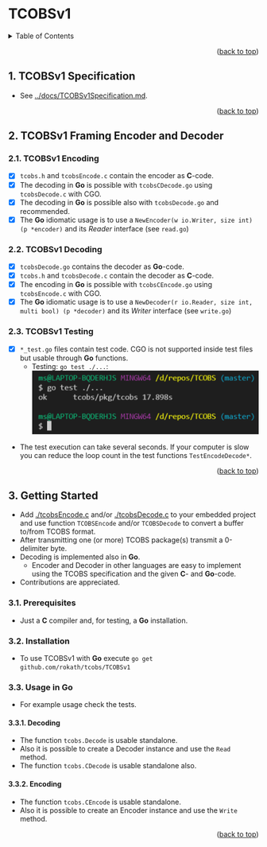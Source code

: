 # TCOBSv1

<!-- TABLE OF CONTENTS -->
<details>
  <summary>Table of Contents</summary>
  <ol>

<!-- vscode-markdown-toc -->
* 1. [TCOBSv1 Specification](#TCOBSv1Specification)
* 2. [TCOBSv1 Framing Encoder and Decoder](#TCOBSv1FramingEncoderandDecoder)
	* 2.1. [TCOBSv1 Encoding](#TCOBSv1Encoding)
	* 2.2. [TCOBSv1 Decoding](#TCOBSv1Decoding)
	* 2.3. [TCOBSv1 Testing](#TCOBSv1Testing)
* 3. [Getting Started](#GettingStarted)
	* 3.1. [Prerequisites](#Prerequisites)
	* 3.2. [Installation](#Installation)
	* 3.3. [Usage in Go](#UsageinGo)
		* 3.3.1. [Decoding](#Decoding)
		* 3.3.2. [Encoding](#Encoding)

<!-- vscode-markdown-toc-config
	numbering=true
	autoSave=true
	/vscode-markdown-toc-config -->
<!-- /vscode-markdown-toc --><div id="top"></div>

  </ol>
</details>

<p align="right">(<a href="#top">back to top</a>)</p>

##  1. <a name='TCOBSv1Specification'></a>TCOBSv1 Specification

* See [../docs/TCOBSv1Specification.md](../docs/TCOBSv1Specification.md).

<p align="right">(<a href="#top">back to top</a>)</p>

##  2. <a name='TCOBSv1FramingEncoderandDecoder'></a>TCOBSv1 Framing Encoder and Decoder

###  2.1. <a name='TCOBSv1Encoding'></a>TCOBSv1 Encoding

* [x] `tcobs.h` and `tcobsEncode.c` contain the encoder as **C**-code.
* [x] The decoding in **Go** is possible with `tcobsCDecode.go` using `tcobsDecode.c` with CGO.
* [x] The decoding in **Go** is possible also with `tcobsDecode.go` and recommended.
* [x] The **Go** idiomatic usage is to use a `NewEncoder(w io.Writer, size int) (p *encoder)` and its *Reader* interface (see `read.go`)

###  2.2. <a name='TCOBSv1Decoding'></a>TCOBSv1 Decoding

* [x] `tcobsDecode.go` contains the decoder as **Go**-code.
* [x] `tcobs.h` and `tcobsDecode.c` contain the decoder as **C**-code.
* [x] The encoding in **Go** is possible with `tcobsCEncode.go` using `tcobsEncode.c` with CGO.
* [x] The **Go** idiomatic usage is to use a `NewDecoder(r io.Reader, size int, multi bool) (p *decoder)` and its *Writer* interface (see `write.go`)

###  2.3. <a name='TCOBSv1Testing'></a>TCOBSv1 Testing

- [x] `*_test.go` files contain test code. CGO is not supported inside test files but usable through **Go** functions. 
  - Testing: `go test ./...`: ![../docs/ref/Test.PNG](../docs/ref/Test.PNG)
- The test execution can take several seconds. If your computer is slow you can reduce the loop count in the test functions `TestEncodeDecode*`.

<p align="right">(<a href="#top">back to top</a>)</p>

<!-- GETTING STARTED -->

##  3. <a name='GettingStarted'></a>Getting Started

* Add [./tcobsEncode.c](./tcobsEncode.c) and/or [./tcobsDecode.c](./tcobsDecode.c) to your embedded project and use function `TCOBSEncode` and/or `TCOBSDecode`  to convert a buffer to/from TCOBS format.
* After transmitting one (or more) TCOBS package(s) transmit a 0-delimiter byte.
* Decoding is implemented also in **Go**.
  * Encoder and Decoder in other languages are easy to implement using the TCOBS specification and the given **C**- and **Go**-code.
* Contributions are appreciated.

###  3.1. <a name='Prerequisites'></a>Prerequisites

* Just a **C** compiler and, for testing, a **Go** installation.

###  3.2. <a name='Installation'></a>Installation

* To use TCOBSv1 with **Go** execute `go get github.com/rokath/tcobs/TCOBSv1`

###  3.3. <a name='UsageinGo'></a>Usage in Go

* For example usage check the tests.

####  3.3.1. <a name='Decoding'></a>Decoding

* The function `tcobs.Decode` is usable standalone.
* Also it is possible to create a Decoder instance and use the `Read` method.
* The function `tcobs.CDecode` is usable standalone also.

####  3.3.2. <a name='Encoding'></a>Encoding

* The function `tcobs.CEncode` is usable standalone.
* Also it is possible to create an Encoder instance and use the `Write` method.

<p align="right">(<a href="#top">back to top</a>)</p>
